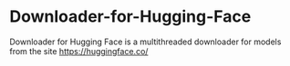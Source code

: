 # Downloader-for-Hugging-Face
Downloader for Hugging Face is a multithreaded downloader for models from the site https://huggingface.co/
